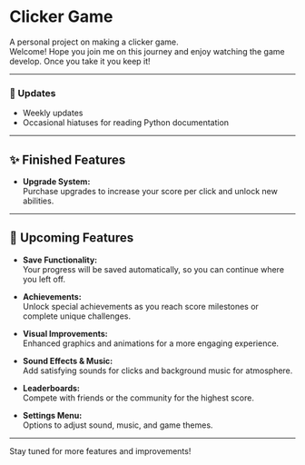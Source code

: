 # Clicker Game

A personal project on making a clicker game.  
Welcome! Hope you join me on this journey and enjoy watching the game develop.
Once you take it you keep it!

---

### 📅 Updates

- Weekly updates
- Occasional hiatuses for reading Python documentation

---

## ✨ Finished Features

- **Upgrade System:**  
  Purchase upgrades to increase your score per click and unlock new abilities.
  
---

## 🚀 Upcoming Features

- **Save Functionality:**  
  Your progress will be saved automatically, so you can continue where you left off.

- **Achievements:**  
  Unlock special achievements as you reach score milestones or complete unique challenges.

- **Visual Improvements:**  
  Enhanced graphics and animations for a more engaging experience.

- **Sound Effects & Music:**  
  Add satisfying sounds for clicks and background music for atmosphere.

- **Leaderboards:**  
  Compete with friends or the community for the highest score.

- **Settings Menu:**  
  Options to adjust sound, music, and game themes.

---

Stay tuned for more features and improvements!
